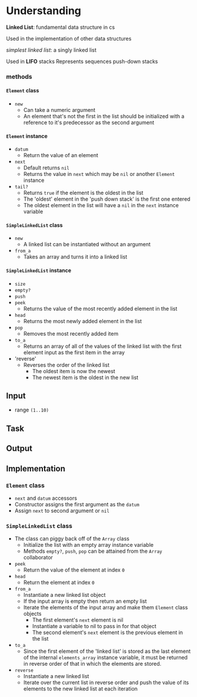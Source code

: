 # Understanding
__Linked List__: fundamental data structure in cs

Used in the implementation of other data structures

*simplest linked list*: a singly linked list

Used in __LIFO__ stacks
Represents sequences
push-down stacks

### methods

#### `Element` class
- `new`
  + Can take a numeric argument
  + An element that's not the first in the list should be initialized with
    a reference to it's predecessor as the second argument


#### `Element` instance
- `datum`
  + Return the value of an element
- `next`
  + Default returns `nil`
  + Returns the value in `next` which may be `nil` or another `Element` instance
- `tail?`
  + Returns `true` if the element is the oldest in the list
  + The 'oldest' element in the 'push down stack' is the first one entered
  + The oldest element in the list will have a `nil` in the `next` instance variable

#### `SimpleLinkedList` class
- `new`
  + A linked list can be instantiated without an argument
- `from_a`
  + Takes an array and turns it into a linked list

#### `SimpleLinkedList` instance
- `size`
- `empty?`
- `push`
- `peek`
  + Returns the value of the most recently added element in the list
- `head`
  + Returns the most newly added element in the list
- `pop`
  + Removes the most recently added item
- `to_a`
  + Returns an array of all of the values of the linked list with the first element input as the first item in the array
- 'reverse'
  + Reverses the order of the linked list
    * The oldest item is now the newest
    * The newest item is the oldest in the new list

## Input
- range `(1..10)`

## Task
 
## Output


## Implementation

### `Element` class
- `next` and `datum` accessors
- Constructor assigns the first argument as the `datum`
- Assign `next` to second argument or `nil`

### `SimpleLinkedList` class
- The class can piggy back off of the `Array` class
  + Initialize the list with an empty array instance variable
  + Methods `empty?`, `push`, `pop` can be attained from the `Array` collaborator
- `peek`
  + Return the value of the element at index `0`
- `head`
  + Return the element at index `0`
- `from_a`
  + Instantiate a new linked list object
  + If the input array is empty then return an empty list
  + Iterate the elements of the input array and make them `Element` class objects
    * The first element's `next` element is nil
    * Instantiate a variable to nil to pass in for that object
    * The second element's `next` element is the previous element in the list
- `to_a`
  + Since the first element of the 'linked list' is stored as the last element of the internal `elements_array` instance variable, it must be returned in reverse order of that in which the elements are stored.
- `reverse`
  + Instantiate a new linked list
  + Iterate over the current list in reverse order and push the value of its elements to the new linked list at each iteration



